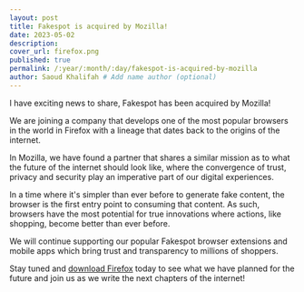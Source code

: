 ```yaml
---
layout: post
title: Fakespot is acquired by Mozilla!
date: 2023-05-02
description: 
cover_url: firefox.png
published: true
permalink: /:year/:month/:day/fakespot-is-acquired-by-mozilla
author: Saoud Khalifah # Add name author (optional)
---
```

I have exciting news to share, Fakespot has been acquired by Mozilla!

We are joining a company that develops one of the most popular browsers in the world in Firefox with a lineage that dates back to the origins of the internet.

In Mozilla, we have found a partner that shares a similar mission as to what the future of the internet should look like, where the convergence of trust, privacy and security play an imperative part of our digital experiences.

In a time where it's simpler than ever before to generate fake content, the browser is the first entry point to consuming that content. As such, browsers have the most potential for true innovations where actions, like shopping, become better than ever before.

We will continue supporting our popular Fakespot browser extensions and mobile apps which bring trust and transparency to millions of shoppers.

Stay tuned and [download Firefox](https://www.mozilla.org/en-US/firefox/new/) today to see what we have planned for the future and join us as we write the next chapters of the internet!
